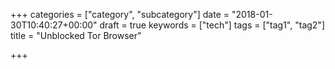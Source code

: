 +++
categories = ["category", "subcategory"]
date = "2018-01-30T10:40:27+00:00"
draft = true
keywords = ["tech"]
tags = ["tag1", "tag2"]
title = "Unblocked Tor Browser"

+++

<!--more-->

